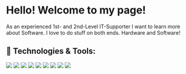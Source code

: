 # Hello! Welcome to my page!

As an experienced 1st- and 2nd-Level IT-Supporter I want to learn more about Software. I love to do stuff on both ends. Hardware and Software!

## 🔧 Technologies & Tools:
![](https://img.shields.io/badge/Editor-IntelliJ-blue)
![](https://img.shields.io/badge/Code-Java-blue)
![](https://img.shields.io/badge/Code-JavaScript-blue)
![](https://img.shields.io/badge/Code-Typescript-blue)
![](https://img.shields.io/badge/Code-HTML-blue)
![](https://img.shields.io/badge/Code-CSS-blue)
![](https://img.shields.io/badge/Tools-Docker-blue)
![](https://img.shields.io/badge/Tools-Spring_Boot-blue)
![](https://img.shields.io/badge/Database-MongoDB-blue)
